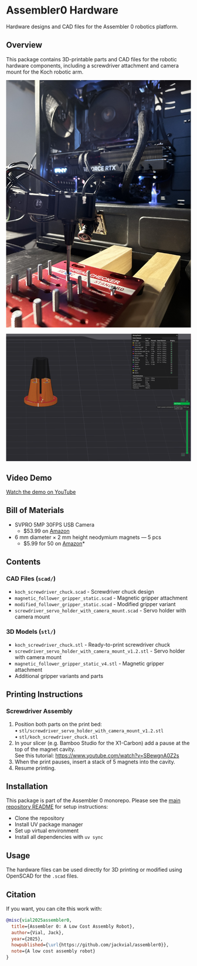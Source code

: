 # Assembler0 Hardware

Hardware designs and CAD files for the Assembler 0 robotics platform.

## Overview

This package contains 3D-printable parts and CAD files for the robotic hardware components, including a screwdriver attachment and camera mount for the Koch robotic arm.

![Screwdriver with camera](media/screwdriver_with_camera.jpg)

![Slicer pause point](media/slicer_pause_point.png)

## Video Demo
[Watch the demo on YouTube](https://www.youtube.com/shorts/0c0qmF34xng)

## Bill of Materials
* SVPRO 5MP 30FPS USB Camera 
    * $53.99 on [Amazon](https://www.amazon.com/dp/B0D8SS2KNZ?ref_=ppx_hzod_image_dt_b_fed_asin_title_0_0&th=1)
* 6 mm diameter × 2 mm height neodymium magnets — 5 pcs  
    * $5.99 for 50 on [Amazon](https://www.amazon.com/dp/B079FLRQJP?ref=ppx_yo2ov_dt_b_fed_asin_title&th=1)*

## Contents

### CAD Files (`scad/`)
- `koch_screwdriver_chuck.scad` - Screwdriver chuck design
- `magnetic_follower_gripper_static.scad` - Magnetic gripper attachment
- `modified_follower_gripper_static.scad` - Modified gripper variant
- `screwdriver_servo_holder_with_camera_mount.scad` - Servo holder with camera mount

### 3D Models (`stl/`)
- `koch_screwdriver_chuck.stl` - Ready-to-print screwdriver chuck
- `screwdriver_servo_holder_with_camera_mount_v1.2.stl` - Servo holder with camera mount
- `magnetic_follower_gripper_static_v4.stl` - Magnetic gripper attachment
- Additional gripper variants and parts

## Printing Instructions

### Screwdriver Assembly
1. Position both parts on the print bed:  
   • `stl/screwdriver_servo_holder_with_camera_mount_v1.2.stl`  
   • `stl/koch_screwdriver_chuck.stl`
2. In your slicer (e.g. Bamboo Studio for the X1-Carbon) add a pause at the top of the magnet cavity.  
   See this tutorial: https://www.youtube.com/watch?v=SBewgnA0Z2s
3. When the print pauses, insert a stack of 5 magnets into the cavity.
4. Resume printing.

## Installation

This package is part of the Assembler 0 monorepo. Please see the [main repository README](../../README.md#installation) for setup instructions:
- Clone the repository
- Install UV package manager
- Set up virtual environment
- Install all dependencies with `uv sync`

## Usage

The hardware files can be used directly for 3D printing or modified using OpenSCAD for the `.scad` files.

## Citation

If you want, you can cite this work with:

```bibtex
@misc{vial2025assembler0,
  title={Assembler 0: A Low Cost Assembly Robot},
  author={Vial, Jack},
  year={2025},
  howpublished={\url{https://github.com/jackvial/assembler0}},
  note={A low cost assembly robot}
}
```
